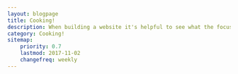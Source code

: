 ```yaml
---
layout: blogpage
title: Cooking!
description: When building a website it's helpful to see what the focus of your site is. This page is an example of how to show a website's focus.
category: Cooking!
sitemap:
    priority: 0.7
    lastmod: 2017-11-02
    changefreq: weekly
---
```



